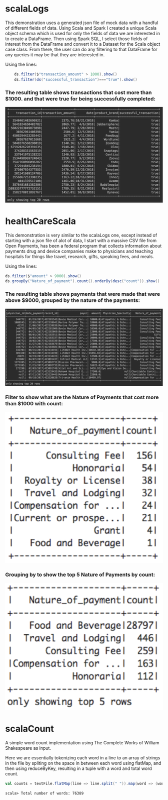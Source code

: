 # scalaLogs
  This demonstration uses a generated json file of mock data with a handful of different fields of data. Using Scala and Spark I created a unique Scala object schema which is used for only the fields of data we are interested in to create a DataFrame.
  Then using Spark SQL, I select those fields of interest from the DataFrame and convert it to a Dataset for the Scala object case class. 
  From there, the user can do any filtering to that DataFrame for any queries it may be that they are interested in. 
   
  Using the lines:
  
  ```scala
      ds.filter($"transaction_amount" > 1000).show()
      ds.filter(ds("successful_transaction")==="true").show()
  ```
  ### The resulting table shows transactions that cost more than $1000. and that were true for being successfully completed:
  ![alt text](https://github.com/harshnoiise/scalaSparkDemos/blob/master/scalaLogsTable.png)

  
  
# healthCareScala
  This demonstration is very similar to the scalaLogs one, except instead of starting with a json file of alot of data, I start with a massive CSV file from Open Payments, has been a federal program that collects information about payments drug and device companies make to physicians and teaching hospitals for things like travel, research, gifts, speaking fees, and meals.
   
  Using the lines:
   
  ```scala
  ds.filter($"amount" > 9000).show()
  ds.groupBy("Nature_of_payment").count().orderBy(desc("count")).show()
  ```
  ### The resulting table shows payments that were made that were above $9000, grouped by the nature of the payments:
  ![alt text](https://github.com/harshnoiise/scalaSparkDemos/blob/master/healthCareScalaTable.png)

  ### Filter to show what are the Nature of Payments that cost more than $1000 with count:
  ![alt text](https://github.com/harshnoiise/scalaSparkDemos/blob/master/natureOfPayment.png)
  
  ### Grouping by to show the top 5 Nature of Payments by count: 
  ![alt text](https://github.com/harshnoiise/scalaSparkDemos/blob/master/five.png)
  
# scalaCount
  A simple word count implementation using The Complete Works of William Shakespeare as input.
  
  Here we are essentially tokenizing each word in a line to an array of strings in the file by spliting on the space in   between each word using flatMap, and then using reduceByKey, resulting in a tuple with a word and total word count.
 ```scala
 val counts = textFile.flatMap(line => line.split(" ")).map(word => (word, 1)).reduceByKey(_ + _)
 ```
 ```
 scala> Total number of words: 76389
 ```
